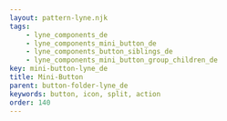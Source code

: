 ```yaml
---
layout: pattern-lyne.njk
tags: 
    - lyne_components_de
    - lyne_components_mini_button_de
    - lyne_components_button_siblings_de
    - lyne_components_mini_button_group_children_de
key: mini-button-lyne_de
title: Mini-Button
parent: button-folder-lyne_de
keywords: button, icon, split, action
order: 140
---
```

